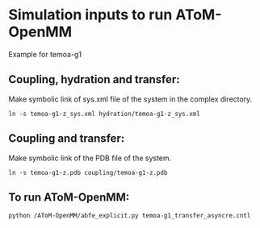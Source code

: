 # Simulation inputs to run AToM-OpenMM

Example for temoa-g1

## Coupling, hydration and transfer:
Make symbolic link of sys.xml file of the system in the complex directory. 
```
ln -s temoa-g1-z_sys.xml hydration/temoa-g1-z_sys.xml
```

## Coupling and transfer:
Make symbolic link of the PDB file of the system. 
```
ln -s temoa-g1-z.pdb coupling/temoa-g1-z.pdb
```

## To run AToM-OpenMM:
```
python /AToM-OpenMM/abfe_explicit.py temoa-g1_transfer_asyncre.cntl
```
